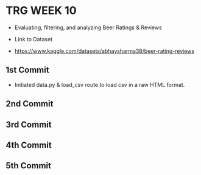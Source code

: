 # TRG WEEK 10

- Evaluating, filtering, and analyzing Beer Ratings & Reviews

- Link to Dataset

- https://www.kaggle.com/datasets/abhaysharma38/beer-rating-reviews

## 1st Commit

- Initiated data.py & load_csv route to load csv in a raw HTML format.

## 2nd Commit

## 3rd Commit

## 4th Commit

## 5th Commit